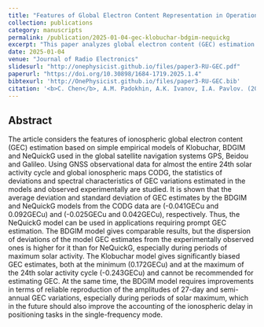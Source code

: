 ```yaml
---
title: "Features of Global Electron Content Representation in Operational Ionospheric Models of Klobuchar, BDGIM and NeQuickG"
collection: publications
category: manuscripts
permalink: /publication/2025-01-04-gec-klobuchar-bdgim-nequickg
excerpt: "This paper analyzes global electron content (GEC) estimation using Klobuchar, BDGIM, and NeQuickG models, comparing them to CODG observational data."
date: 2025-01-04
venue: "Journal of Radio Electronics"
slidesurl: "http://onephysicist.github.io/files/paper3-RU-GEC.pdf"       # 若你有幻灯片可以填入
paperurl: "https://doi.org/10.30898/1684-1719.2025.1.4"
bibtexurl: 'http://OnePhysicist.github.io/files/paper3-RU-GEC.bib'
citation: '<b>C. Chen</b>, A.M. Padokhin, A.K. Ivanov, I.A. Pavlov. (2025). &quot; Features of Global Electron Content Representation in Operational Ionospheric Models of Klobuchar, BDGIM and NeQuickG.&quot; <i>Journal of Radio Electronics</i>, DOI:10.30898/1684-1719.2025.1.4'
---
```


## Abstract

The article considers the features of ionospheric global electron content (GEC) estimation based on simple empirical models of Klobuchar, BDGIM and NeQuickG used in the global satellite navigation systems GPS, Beidou and Galileo. Using GNSS observational data for almost the entire 24th solar activity cycle and global ionospheric maps CODG, the statistics of deviations and spectral characteristics of GEC variations estimated in the models and observed experimentally are studied. It is shown that the average deviation and standard deviation of GEC estimates by the BDGIM and NeQuickG models from the CODG data are (-0.041GECu and 0.092GECu) and (-0.025GECu and 0.042GECu), respectively. Thus, the NeQuickG model can be used in applications requiring prompt GEC estimation. The BDGIM model gives comparable results, but the dispersion of deviations of the model GEC estimates from the experimentally observed ones is higher for it than for NeQuickG, especially during periods of maximum solar activity. The Klobuchar model gives significantly biased GEC estimates, both at the minimum (0.172GECu) and at the maximum of the 24th solar activity cycle (-0.243GECu) and cannot be recommended for estimating GEC. At the same time, the BDGIM model requires improvements in terms of reliable reproduction of the amplitudes of 27-day and semi-annual GEC variations, especially during periods of solar maximum, which in the future should also improve the accounting of the ionospheric delay in positioning tasks in the single-frequency mode.